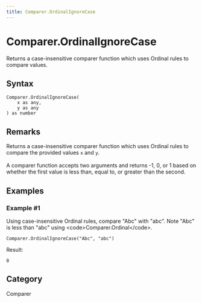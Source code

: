 ```yaml
---
title: Comparer.OrdinalIgnoreCase
---
```


# Comparer.OrdinalIgnoreCase


Returns a case-insensitive comparer function which uses Ordinal rules to compare values.


## Syntax

```powerquery
Comparer.OrdinalIgnoreCase(
    x as any,
    y as any
) as number
```


## Remarks

Returns a case-insensitive comparer function which uses Ordinal rules to compare the provided values <code>x</code> and <code>y</code>.<br />        <br />        A comparer function accepts two arguments and returns -1, 0, or 1 based on whether the first value is less than, equal to, or greater than the second.    


## Examples

### Example #1 
Using case-insensitive Ordinal rules, compare &#34;Abc&#34; with &#34;abc&#34;. Note &#34;Abc&#34; is less than &#34;abc&#34; using &lt;code&gt;Comparer.Ordinal&lt;/code&gt;. 
```powerquery
Comparer.OrdinalIgnoreCase("Abc", "abc")
```

Result: 
```powerquery
0
```




## Category
Comparer

